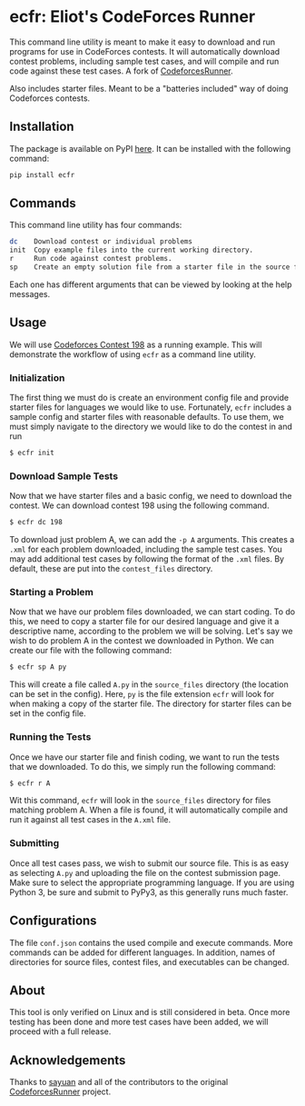 # ecfr: Eliot's CodeForces Runner
This command line utility is meant to make it easy to download and
run programs for use in CodeForces contests. It will automatically
download contest problems, including sample test cases, and will
compile and run code against these test cases. A fork of
[CodeforcesRunner](https://github.com/sayuan/CodeforcesRunner).

Also includes starter files. Meant to be a "batteries included"
way of doing Codeforces contests.

## Installation
The package is available on PyPI [here](https://pypi.org/). It can
be installed with the following command:
```sh
pip install ecfr
```

## Commands
This command line utility has four commands:
```sh
dc    Download contest or individual problems
init  Copy example files into the current working directory.
r     Run code against contest problems.
sp    Create an empty solution file from a starter file in the source files folder.
```
Each one has different arguments that can be viewed by looking at the help messages.

## Usage
We will use [Codeforces Contest 198](https://codeforces.com/contest/198)
as a running example. This will demonstrate the workflow of using `ecfr` as a
command line utility.

### Initialization
The first thing we must do is create an environment config file and provide
starter files for languages we would like to use. Fortunately, `ecfr` includes
a sample config and starter files with reasonable defaults. To use them, we must
simply navigate to the directory we would like to do the contest in and run
```sh
$ ecfr init
```

### Download Sample Tests
Now that we have starter files and a basic config, we need to download the contest.
We can download contest 198 using the following command.
```sh
$ ecfr dc 198
```
To download just problem A, we can add the `-p A` arguments. This creates a
`.xml` for each problem downloaded, including the sample test cases.
You may add additional test cases by following the format of the `.xml` files.
By default, these are put into the `contest_files` directory.

### Starting a Problem
Now that we have our problem files downloaded, we can start coding. To do this,
we need to copy a starter file for our desired language and give it a descriptive
name, according to the problem we will be solving. Let's say we wish to do problem A
in the contest we downloaded in Python. We can create our file with the following
command:
```sh
$ ecfr sp A py
```
This will create a file called `A.py` in the `source_files` directory (the location can
be set in the config). Here, `py` is the file extension `ecfr` will look for when making
a copy of the starter file. The directory for starter files can be set in the config file.

### Running the Tests
Once we have our starter file and finish coding, we want to run the tests that we downloaded.
To do this, we simply run the following command:
```sh
$ ecfr r A
```
Wit this command, `ecfr` will look in the `source_files` directory for files matching problem
A. When a file is found, it will automatically compile and run it against all test cases in
the `A.xml` file.

### Submitting
Once all test cases pass, we wish to submit our source file. This is as easy as selecting
`A.py` and uploading the file on the contest submission page. Make sure to select the
appropriate programming language. If you are using Python 3, be sure and submit to PyPy3,
as this generally runs much faster.

## Configurations
The file `conf.json` contains the used compile and execute commands. More commands
can be added for different languages. In addition, names of directories for source files,
contest files, and executables can be changed.

## About
This tool is only verified on Linux and is still considered in beta. Once more testing
has been done and more test cases have been added, we will proceed with a full release.

## Acknowledgements
Thanks to [sayuan](https://github.com/sayuan) and all of the contributors to the original
[CodeforcesRunner](https://github.com/sayuan/CodeforcesRunner) project.
